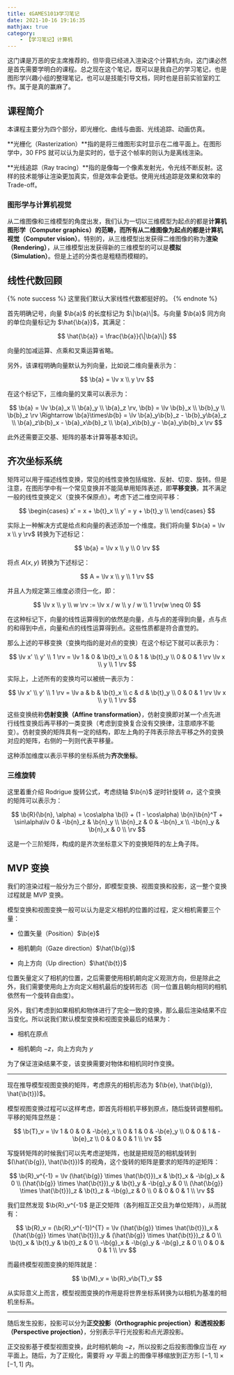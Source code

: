 ```yaml
---
title: 《GAMES101》学习笔记
date: 2021-10-16 19:16:35
mathjax: true
category:
    - 【学习笔记】计算机
---
```


这门课是万恶的安主席推荐的，但毕竟已经进入渲染这个计算机方向，这门课必然是首先需要学明白的课程。总之现在这个笔记，既可以是我自己的学习笔记，也是图形学兴趣小组的整理笔记，也可以是技能引导文档，同时也是目前实验室的工作。属于是真的赢麻了。

<!-- more -->

$$
\newcommand{\b}{\boldsymbol}
\newcommand{\lv}{\left(\begin{matrix}}
\newcommand{\rv}{\end{matrix}\right)}
$$

## 课程简介

本课程主要分为四个部分，即光栅化、曲线与曲面、光线追踪、动画仿真。

**光栅化（Rasterization）**指的是将三维图形实时显示在二维平面上。在图形学中，30 FPS 就可以认为是实时的，低于这个帧率的则认为是离线渲染。

**光线追踪（Ray tracing）**指的是像每一个像素发射光，令光线不断反射。这样的技术能够让渲染更加真实，但是效率会更低。使用光线追踪是效果和效率的 Trade-off。

### 图形学与计算机视觉

从二维图像和三维模型的角度出发，我们认为一切以三维模型为起点的都是**计算机图形学（Computer graphics）**的范畴，而所有从二维图像为起点的都是**计算机视觉（Computer vision）**。特别的，从三维模型出发获得二维图像的称为**渲染（Rendering）**，从三维模型出发获得新的三维模型的可以是**模拟（Simulation）**。但是上述的分类也是粗糙而模糊的。

## 线性代数回顾

{% note success %}
这里我们默认大家线性代数都挺好的。
{% endnote %}

首先明确记号，向量 $\b{a}$ 的长度标记为 $\|\b{a}\|$。与向量 $\b{a}$ 同方向的单位向量标记为 $\hat{\b{a}}$，其满足：

$$
\hat{\b{a}} = \frac{\b{a}}{\|\b{a}\|}
$$

向量的加减运算、点乘和叉乘运算省略。

另外，该课程明确向量默认为列向量，比如说二维向量表示为：

$$
\b{a} = \lv x \\ y \rv
$$

在这个标记下，三维向量的叉乘可以表示为：

$$
\b{a} = \lv \b{a}_x \\ \b{a}_y \\ \b{a}_z \rv, \b{b} = \lv \b{b}_x \\ \b{b}_y \\ \b{b}_z \rv \Rightarrow \b{a}\times\b{b} = \lv \b{a}_y\b{b}_z - \b{b}_y\b{a}_z \\ \b{a}_z\b{b}_x - \b{a}_x\b{b}_z \\ \b{a}_x\b{b}_y - \b{a}_y\b{b}_x \rv
$$

此外还需要正交基、矩阵的基本计算等基本知识。

## 齐次坐标系统

矩阵可以用于描述线性变换，常见的线性变换包括缩放、反射、切变、旋转。但是注意，在图形学中有一个常见变换并不能简单用矩阵表述，即**平移变换**，其不满足一般的线性变换定义（变换不保原点）。考虑下述二维空间平移：

$$
\begin{cases}
x' = x + \b{t}_x \\
y' = y + \b{t}_y \\
\end{cases}
$$

实际上一种解决方式是给点和向量的表述添加一个维度。我们将向量 $\b{a} = \lv x \\ y \rv$ 转换为下述标记：

$$
\b{a} = \lv x \\ y \\ 0 \rv
$$

将点 $A(x, y)$ 转换为下述标记：

$$
A = \lv x \\ y \\ 1 \rv
$$

并且人为规定第三维度必须归一化，即：

$$
\lv x \\ y \\ w \rv := \lv x / w \\ y / w \\ 1 \rv(w \neq 0)
$$

在这种标记下，向量的线性运算得到的依然是向量，点与点的差得到向量，点与点的和得到中点，向量和点的线性运算得到点。这些性质都是符合直觉的。

那么上述的平移变换（变换均指的是对点的变换）在这个标记下就可以表示为：

$$
\lv x' \\ y' \\ 1 \rv = \lv 1 & 0 & \b{t}_x \\ 0 & 1 & \b{t}_y \\ 0 & 0 & 1 \rv \lv x \\ y \\ 1 \rv
$$

实际上，上述所有的变换均可以被统一表示为：

$$
\lv x' \\ y' \\ 1 \rv = \lv a & b & \b{t}_x \\ c & d & \b{t}_y \\ 0 & 0 & 1 \rv \lv x \\ y \\ 1 \rv
$$

这些变换统称**仿射变换（Affine transformation）**，仿射变换即对某一个点先进行线性变换后再平移的一类变换（考虑到变换复合没有交换律，注意顺序不能变）。仿射变换的矩阵具有一定的结构，即左上角的子阵表示除去平移之外的变换对应的矩阵，右侧的一列则代表平移量。

这种添加维度以表示平移的坐标系统为**齐次坐标**。

### 三维旋转

这里着重介绍 Rodrigue 旋转公式，考虑绕轴 $\b{n}$ 逆时针旋转 $\alpha$，这个变换的矩阵可以表示为：

$$
\b{R}(\b{n}, \alpha) = \cos\alpha \b{I} + (1 - \cos\alpha) \b{n}\b{n}^T + \sin\alpha\lv
0 & -\b{n}_z & \b{n}_y \\
\b{n}_z & 0 & -\b{n}_x \\
-\b{n}_y & \b{n}_x & 0 \\
\rv
$$

这是一个三阶矩阵，构成的是齐次坐标意义下的变换矩阵的左上角子阵。

## MVP 变换

我们的渲染过程一般分为三个部分，即模型变换、视图变换和投影，这一整个变换过程就是 MVP 变换。

模型变换和视图变换一般可以认为是定义相机的位置的过程，定义相机需要三个量：

- 位置矢量（Position）$\b{e}$

- 相机朝向（Gaze direction）$\hat{\b{g}}$

- 向上方向（Up direction）$\hat{\b{t}}$

位置矢量定义了相机的位置，之后需要使用相机朝向定义观测方向，但是除此之外，我们需要使用向上方向定义相机最后的旋转形态（同一位置且朝向相同的相机依然有一个旋转自由度）。

另外，我们考虑到如果相机和物体进行了完全一致的变换，那么最后渲染结果不应当变化。所以说我们默认模型变换和视图变换最后的结果为：

- 相机在原点

- 相机朝向 $-z$，向上方向为 $y$

为了保证渲染结果不变，该变换需要对物体和相机同时作变换。

---

现在推导模型视图变换的矩阵，考虑原先的相机形态为 $(\b{e}, \hat{\b{g}}, \hat{\b{t}})$。

模型视图变换过程可以这样考虑，即首先将相机平移到原点，随后旋转调整相机。平移的矩阵显然是：

$$
\b{T}_v = \lv
1 & 0 & 0 & -\b{e}_x \\
0 & 1 & 0 & -\b{e}_y \\
0 & 0 & 1 & -\b{e}_z \\
0 & 0 & 0 & 1 \\
\rv
$$

写旋转矩阵的时候我们可以先考虑逆矩阵，也就是把规范的相机旋转到 $(\hat{\b{g}}, \hat{\b{t}})$ 的视角，这个旋转的矩阵是要求的矩阵的逆矩阵：

$$
\b{R}_v^{-1} = \lv
(\hat{\b{g}} \times \hat{\b{t}})_x & \b{t}_x & -\b{g}_x & 0 \\
(\hat{\b{g}} \times \hat{\b{t}})_y & \b{t}_y & -\b{g}_y & 0 \\
(\hat{\b{g}} \times \hat{\b{t}})_z & \b{t}_z & -\b{g}_z & 0 \\
0 & 0 & 0 & 1 \\
\rv
$$

我们显然发现 $\b{R}_v^{-1}$ 是正交矩阵（各列相互正交且为单位矩阵），从而就有：

$$
\b{R}_v = (\b{R}_v^{-1})^{T} = \lv
(\hat{\b{g}} \times \hat{\b{t}})_x & (\hat{\b{g}} \times \hat{\b{t}})_y & (\hat{\b{g}} \times \hat{\b{t}})_z & 0 \\
\b{t}_x & \b{t}_y & \b{t}_z & 0 \\
-\b{g}_x & -\b{g}_y & -\b{g}_z & 0 \\
0 & 0 & 0 & 1 \\
\rv
$$

而最终模型视图变换的矩阵就是：

$$
\b{M}_v = \b{R}_v\b{T}_v
$$

从实际意义上而言，模型视图变换的作用是将世界坐标系转换为以相机为基准的相机坐标系。

---

随后发生投影，投影可以分为**正交投影（Orthographic projection）**和**透视投影（Perspective projection）**，分别表示平行光投影和点光源投影。

正交投影基于模型视图变换，此时相机朝向 $-z$，所以投影之后投影图像应当在 $xy$ 平面上。随后，为了正规化，需要将 $xy$ 平面上的图像平移缩放到正方形 $[-1, 1]\times[-1, 1]$ 内。